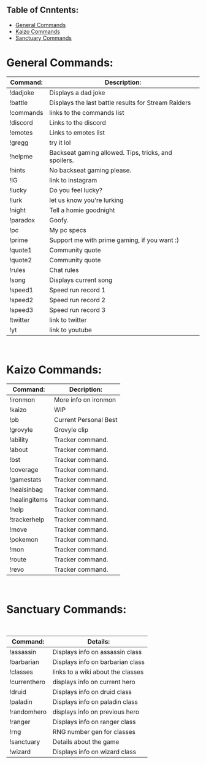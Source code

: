 ## Table of Cnntents:
- [General Commands](https://github.com/kurtissfrost/chat-commands/edit/main/commands.md#general-commands)
- [Kaizo Commands](https://github.com/kurtissfrost/chat-commands/edit/main/commands.md#kaizo-commands)
- [Sanctuary Commands](https://github.com/kurtissfrost/chat-commands/edit/main/commands.md#sanctuary-commands)

# General Commands:
| **Command:** | **Description:**                                     |
|--------------|------------------------------------------------------|
| !dadjoke     | Displays a dad joke                                  |
| !battle      | Displays the last battle results for Stream Raiders  |
| !commands    | links to the commands list                           |
| !discord     | Links to the discord                                 |
| !emotes      | Links to emotes list                                 |
| !gregg       | try it lol                                           |
| !helpme      | Backseat gaming allowed. Tips, tricks, and spoilers. |
| !hints       | No backseat gaming please.                           |
| !IG          | link to instagram                                    |
| !lucky       | Do you feel lucky?                                   |
| !lurk        | let us know you're lurking                           |
| !night       | Tell a homie goodnight                               |
| !paradox     | Goofy.                                               |
| !pc          | My pc specs                                          |
| !prime       | Support me with prime gaming, if you want :)         |
| !quote1      | Community quote                                      |
| !quote2      | Community quote                                      |
| !rules       | Chat rules                                           |
| !song        | Displays current song                                |
| !speed1      | Speed run record 1                                   |
| !speed2      | Speed run record 2                                   |
| !speed3      | Speed run record 3                                   |
| !twitter     | link to twitter                                      |
| !yt          | link to youtube                                      |

<br>

# Kaizo Commands:

| **Command:**  | **Decription:**       |
|---------------|-----------------------|
| !ironmon      | More info on ironmon  |
| !kaizo        | WIP                   |
| !pb           | Current Personal Best |
| !grovyle      | Grovyle clip          |
| !ability      | Tracker command.      |
| !about        | Tracker command.      |
| !bst          | Tracker command.      |
| !coverage     | Tracker command.      |
| !gamestats    | Tracker command.      |
| !healsinbag   | Tracker command.      |
| !healingitems | Tracker command.      |
| !help         | Tracker command.      |
| !trackerhelp  | Tracker command.      |
| !move         | Tracker command.      |
| !pokemon      | Tracker command.      |
| !mon          | Tracker command.      |
| !route        | Tracker command.      |
| !revo         | Tracker command.      |

<br>

# Sanctuary Commands:

<br>

| **Command:** | **Details:**                      |
|--------------|-----------------------------------|
| !assassin    | Displays info on assassin class   |
| !barbarian   | Displays info on barbarian class  |
| !classes     | links to a wiki about the classes |
| !currenthero | displays info on current hero     |
| !druid       | Displays info on druid class      |
| !paladin     | Displays info on paladin class    |
| !randomhero  | displays info on previous hero    |
| !ranger      | Displays info on ranger class     |
| !rng         | RNG number gen for classes        |
| !sanctuary   | Details about the game            |
| !wizard      | Displays info on wizard class     |
